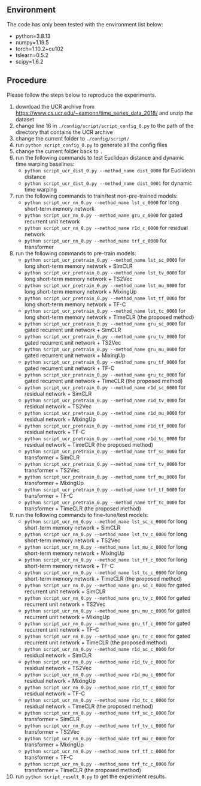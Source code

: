 ## Environment
The code has only been tested with the environment list below:
* python=3.8.13
* numpy=1.19.5
* torch=1.10.2+cu102
* tslearn=0.5.2
* scipy=1.6.2

## Procedure
Please follow the steps below to reproduce the experiments.
1. download the UCR archive from https://www.cs.ucr.edu/~eamonn/time_series_data_2018/ and unzip the dataset
2. change line 16 in ```./config/script/script_config_0.py``` to the path of the directory that contains the UCR archive
3. change the current folder to ```./config/script/```
4. run ```python script_config_0.py``` to generate all the config files
3. change the current folder back to ```.```
4. run the following commands to test Euclidean distance and dynamic time warping baselines:
    * ```python script_ucr_dist_0.py --method_name dist_0000``` for Euclidean distance
    * ```python script_ucr_dist_0.py --method_name dist_0001``` for dynamic time warping
5. run the following commands to train/test non-pre-trained models:
    * ```python script_ucr_nn_0.py --method_name lst_c_0000``` for long short-term memory network
    * ```python script_ucr_nn_0.py --method_name gru_c_0000``` for gated recurrent unit network
    * ```python script_ucr_nn_0.py --method_name r1d_c_0000``` for residual network
    * ```python script_ucr_nn_0.py --method_name trf_c_0000``` for transformer
6. run the following commands to pre-train models:
    * ```python script_ucr_pretrain_0.py --method_name lst_sc_0000``` for long short-term memory network + SimCLR
    * ```python script_ucr_pretrain_0.py --method_name lst_tv_0000``` for long short-term memory network + TS2Vec
    * ```python script_ucr_pretrain_0.py --method_name lst_mu_0000``` for long short-term memory network + MixingUp
    * ```python script_ucr_pretrain_0.py --method_name lst_tf_0000``` for long short-term memory network + TF-C
    * ```python script_ucr_pretrain_0.py --method_name lst_tc_0000``` for long short-term memory network + TimeCLR (the proposed method)
    * ```python script_ucr_pretrain_0.py --method_name gru_sc_0000``` for gated recurrent unit network + SimCLR
    * ```python script_ucr_pretrain_0.py --method_name gru_tv_0000``` for gated recurrent unit network + TS2Vec
    * ```python script_ucr_pretrain_0.py --method_name gru_mu_0000``` for gated recurrent unit network + MixingUp
    * ```python script_ucr_pretrain_0.py --method_name gru_tf_0000``` for gated recurrent unit network + TF-C
    * ```python script_ucr_pretrain_0.py --method_name gru_tc_0000``` for gated recurrent unit network + TimeCLR (the proposed method)
    * ```python script_ucr_pretrain_0.py --method_name r1d_sc_0000``` for residual network + SimCLR
    * ```python script_ucr_pretrain_0.py --method_name r1d_tv_0000``` for residual network + TS2Vec
    * ```python script_ucr_pretrain_0.py --method_name r1d_mu_0000``` for residual network + MixingUp
    * ```python script_ucr_pretrain_0.py --method_name r1d_tf_0000``` for residual network + TF-C
    * ```python script_ucr_pretrain_0.py --method_name r1d_tc_0000``` for residual network + TimeCLR (the proposed method)
    * ```python script_ucr_pretrain_0.py --method_name trf_sc_0000``` for transformer + SimCLR
    * ```python script_ucr_pretrain_0.py --method_name trf_tv_0000``` for transformer + TS2Vec
    * ```python script_ucr_pretrain_0.py --method_name trf_mu_0000``` for transformer + MixingUp
    * ```python script_ucr_pretrain_0.py --method_name trf_tf_0000``` for transformer + TF-C
    * ```python script_ucr_pretrain_0.py --method_name trf_tc_0000``` for transformer + TimeCLR (the proposed method)
6. run the following commands to fine-tune/test models:
    * ```python script_ucr_nn_0.py --method_name lst_sc_c_0000``` for long short-term memory network + SimCLR
    * ```python script_ucr_nn_0.py --method_name lst_tv_c_0000``` for long short-term memory network + TS2Vec
    * ```python script_ucr_nn_0.py --method_name lst_mu_c_0000``` for long short-term memory network + MixingUp
    * ```python script_ucr_nn_0.py --method_name lst_tf_c_0000``` for long short-term memory network + TF-C
    * ```python script_ucr_nn_0.py --method_name lst_tc_c_0000``` for long short-term memory network + TimeCLR (the proposed method)
    * ```python script_ucr_nn_0.py --method_name gru_sc_c_0000``` for gated recurrent unit network + SimCLR
    * ```python script_ucr_nn_0.py --method_name gru_tv_c_0000``` for gated recurrent unit network + TS2Vec
    * ```python script_ucr_nn_0.py --method_name gru_mu_c_0000``` for gated recurrent unit network + MixingUp
    * ```python script_ucr_nn_0.py --method_name gru_tf_c_0000``` for gated recurrent unit network + TF-C
    * ```python script_ucr_nn_0.py --method_name gru_tc_c_0000``` for gated recurrent unit network + TimeCLR (the proposed method)
    * ```python script_ucr_nn_0.py --method_name r1d_sc_c_0000``` for residual network + SimCLR
    * ```python script_ucr_nn_0.py --method_name r1d_tv_c_0000``` for residual network + TS2Vec
    * ```python script_ucr_nn_0.py --method_name r1d_mu_c_0000``` for residual network + MixingUp
    * ```python script_ucr_nn_0.py --method_name r1d_tf_c_0000``` for residual network + TF-C
    * ```python script_ucr_nn_0.py --method_name r1d_tc_c_0000``` for residual network + TimeCLR (the proposed method)
    * ```python script_ucr_nn_0.py --method_name trf_sc_c_0000``` for transformer + SimCLR
    * ```python script_ucr_nn_0.py --method_name trf_tv_c_0000``` for transformer + TS2Vec
    * ```python script_ucr_nn_0.py --method_name trf_mu_c_0000``` for transformer + MixingUp
    * ```python script_ucr_nn_0.py --method_name trf_tf_c_0000``` for transformer + TF-C
    * ```python script_ucr_nn_0.py --method_name trf_tc_c_0000``` for transformer + TimeCLR (the proposed method)
5. run ```python script_result_0.py``` to get the experiment results.

